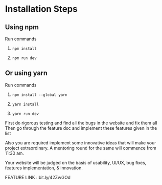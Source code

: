 # Installation Steps

## Using npm

Run commands

1) ```npm install```


2) ```npm run dev```


## Or using yarn

Run commands 

1) ```npm install --global yarn```

2) ```yarn install```

3) ```yarn run dev```


First do rigorous testing and find all the bugs in the website and fix them all
Then go through the feature doc and implement these features given in the list

Also you are required implement some innovative ideas that will make your project extraordinary. A mentoring round for the same will commence from 11:30 am.

Your website will be judged on the basis of usability, UI/UX, bug fixes, features implementation, & innovation.

FEATURE LINK : bit.ly/42ZwGOd


